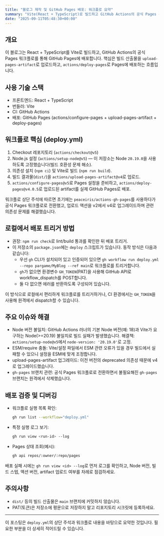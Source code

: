 ```yaml
---
title: "블로그 제작 및 GitHub Pages 배포: 워크플로 요약"
summary: "Vite(React + TypeScript)로 빌드하고 GitHub Actions의 공식 Pages 워크플로(actions/configure-pages, upload-pages-artifact, deploy-pages)로 배포한 과정 정리"
date: "2025-09-11T05:48:30+00:00"
---
```


## 개요

이 블로그는 React + TypeScript를 Vite로 빌드하고, GitHub Actions의 공식 Pages 워크플로를 통해 GitHub Pages에 배포합니다. 핵심은 빌드 산출물을 `upload-pages-artifact`로 업로드하고, `actions/deploy-pages`로 Pages에 배포하는 흐름입니다.

## 사용 기술 스택

- 프론트엔드: React + TypeScript
- 번들러: Vite
- CI: GitHub Actions
- 배포: GitHub Pages (actions/configure-pages + upload-pages-artifact + deploy-pages)

## 워크플로 핵심 (deploy.yml)

1. Checkout 레포지토리 (`actions/checkout@v5`)
2. Node.js 설정 (`actions/setup-node@v5`) — 이 저장소는 Node `20.19.0`을 사용하도록 고정했습니다(빌드 호환성 문제 해소).
3. 의존성 설치 (`npm ci`) 및 Vite로 빌드 (`npm run build`).
4. 빌드 결과물(`dist/`)을 `actions/upload-pages-artifact@v4`로 업로드.
5. `actions/configure-pages@v5`로 Pages 설정을 준비하고, `actions/deploy-pages@v4.0.5`로 업로드된 artifact를 실제 GitHub Pages로 배포.

워크플로 상단 주석에 따르면 초기에는 `peaceiris/actions-gh-pages`를 사용하다가 공식 Pages 워크플로로 전환했고, 업로드 액션을 v2에서 v4로 업그레이드하며 관련 의존성 문제를 해결했습니다.

## 로컬에서 배포 트리거 방법

- 권장: `npm run check`로 lint/build 통과를 확인한 뒤 배포 트리거.
- 이 저장소의 `package.json`에는 `deploy` 스크립트가 있습니다. 동작 방식은 다음과 같습니다:
  - 우선 `gh` CLI가 설치되어 있고 인증되어 있으면 `gh workflow run deploy.yml --repo pargame/MyBlog --ref main`로 워크플로를 트리거합니다.
  - `gh`가 없으면 환경변수 `GH_TOKEN`(PAT)을 사용해 GitHub API로 workflow_dispatch를 POST합니다.
  - 둘 다 없으면 에러를 반환하도록 구성되어 있습니다.

이 방식으로 로컬에서 편리하게 워크플로를 트리거하거나, CI 환경에서는 `GH_TOKEN`을 사용해 원격에서 dispatch할 수 있습니다.

## 주요 이슈와 해결

- Node 버전 불일치: GitHub Actions 러너의 기본 Node 버전(예: 18)과 Vite가 요구하는 Node(>=20.19) 불일치로 빌드 실패가 발생했습니다. 해결책: `actions/setup-node@v5`에서 `node-version: '20.19.0'`로 고정.
- ESM/require 충돌: Vite/설정 파일에서 ESM 관련 오류가 있을 경우 빌드에서 실패할 수 있으니 설정을 ESM에 맞게 조정합니다.
- upload-pages-artifact 업그레이드: 이전 버전의 deprecated 의존성 때문에 v4로 업그레이드했습니다.
- `gh-pages` 브랜치 관련: 공식 Pages 워크플로로 전환하면서 불필요해진 `gh-pages` 브랜치는 원격에서 삭제했습니다.

## 배포 검증 및 디버깅

- 워크플로 실행 목록 확인:

  ```bash
  gh run list --workflow="deploy.yml"
  ```

- 특정 실행 로그 보기:

  ```bash
  gh run view <run-id> --log
  ```

- Pages 상태 조회(예시):

  ```bash
  gh api repos/:owner/:repo/pages
  ```

배포 실패 시에는 `gh run view <id> --log`로 먼저 로그를 확인하고, Node 버전, 빌드 스텝, 액션 버전, artifact 업로드 여부를 차례로 점검하세요.

## 주의사항

- `dist/` 등의 빌드 산출물은 `main` 브랜치에 커밋하지 않습니다.
- PAT(토큰)은 저장소에 평문으로 저장하지 말고 리포지토리 시크릿에 등록하세요.

---

이 포스팅은 `deploy.yml`의 상단 주석과 워크플로 내용을 바탕으로 요약한 것입니다. 필요한 부분을 더 상세히 적어드릴 수 있습니다.

